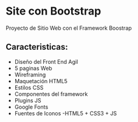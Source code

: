# Site con Bootstrap
Proyecto de Sitio Web con el Framework Boostrap


Caracteristicas:
-----------------------------
- Diseño del Front End Agil
- 5 paginas Web
- Wireframing
- Maquetación HTML5
- Estilos CSS
- Componentes del framework
- Plugins JS
- Google Fonts
- Fuentes de Iconos
-HTML5 + CSS3 + JS
